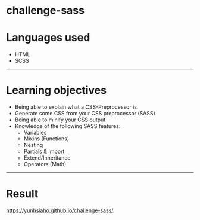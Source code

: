  # challenge-sass
 
 # Languages used
 * HTML
 * SCSS
 
--- 

 # Learning objectives

 * Being able to explain what a CSS-Preprocessor is
 * Generate some CSS from your CSS preprocessor (SASS)
 * Being able to minify your CSS output
 * Knowledge of the following SASS features:
     * Variables
     * Mixins (Functions)
     * Nesting
     * Partials & Import
     * Extend/Inheritance
     * Operators (Math)
     
---

# Result
https://yunhsiaho.github.io/challenge-sass/
 
